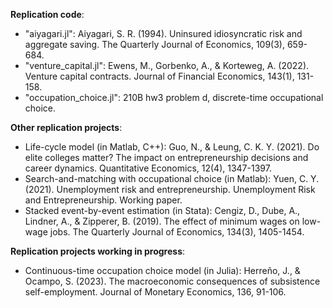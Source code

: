 **Replication code**:
* "aiyagari.jl": Aiyagari, S. R. (1994). Uninsured idiosyncratic risk and aggregate saving. The Quarterly Journal of Economics, 109(3), 659-684.
* "venture_capital.jl": Ewens, M., Gorbenko, A., & Korteweg, A. (2022). Venture capital contracts. Journal of Financial Economics, 143(1), 131-158.
* "occupation_choice.jl": 210B hw3 problem d, discrete-time occupational choice.

**Other replication projects**:
* Life-cycle model (in Matlab, C++): Guo, N., & Leung, C. K. Y. (2021). Do elite colleges matter? The impact on entrepreneurship decisions and career dynamics. Quantitative Economics, 12(4), 1347-1397.
* Search-and-matching with occupational choice (in Matlab): Yuen, C. Y. (2021). Unemployment risk and entrepreneurship. Unemployment Risk and Entrepreneurship. Working paper.
* Stacked event-by-event estimation (in Stata): Cengiz, D., Dube, A., Lindner, A., & Zipperer, B. (2019). The effect of minimum wages on low-wage jobs. The Quarterly Journal of Economics, 134(3), 1405-1454.

**Replication projects working in progress**:
* Continuous-time occupation choice model (in Julia): Herreño, J., & Ocampo, S. (2023). The macroeconomic consequences of subsistence self-employment. Journal of Monetary Economics, 136, 91-106.
